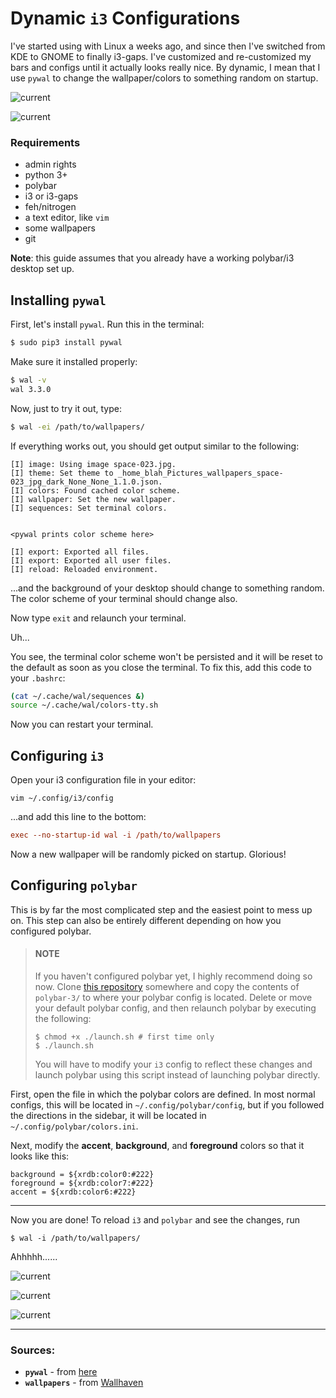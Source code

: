 # Dynamic `i3` Configurations

I've started using with Linux a weeks ago, and since then I've switched from KDE to GNOME to finally i3-gaps. I've customized and re-customized my bars and configs until it actually looks really nice. By dynamic, I mean that I use `pywal` to change the wallpaper/colors to something random on startup.

![current](https://user-images.githubusercontent.com/32681240/54638932-96470d00-4a62-11e9-8ea3-65d2fcafa72e.jpg)

![current](https://user-images.githubusercontent.com/32681240/54639089-ed4ce200-4a62-11e9-8fed-0e91083718dd.jpg)

### Requirements
- admin rights
- python 3+
- polybar
- i3 or i3-gaps
- feh/nitrogen
- a text editor, like `vim`
- some wallpapers
- git

**Note**: this guide assumes that you already have a working polybar/i3 desktop set up.

## Installing `pywal`
First, let's install `pywal`. Run this in the terminal:
```bash
$ sudo pip3 install pywal
```
Make sure it installed properly:
```bash
$ wal -v
wal 3.3.0
```
Now, just to try it out, type:
```bash
$ wal -ei /path/to/wallpapers/
```
If everything works out, you should get output similar to the following:
```
[I] image: Using image space-023.jpg.
[I] theme: Set theme to _home_blah_Pictures_wallpapers_space-023_jpg_dark_None_None_1.1.0.json.
[I] colors: Found cached color scheme.
[I] wallpaper: Set the new wallpaper.
[I] sequences: Set terminal colors.


<pywal prints color scheme here>

[I] export: Exported all files.
[I] export: Exported all user files.
[I] reload: Reloaded environment.
```
...and the background of your desktop should change to something random. The color scheme of your terminal should change also.

Now type `exit` and relaunch your terminal. 

Uh...

You see, the terminal color scheme won't be persisted and it will be reset to the default as soon as you close the terminal. To fix this, add this code to your `.bashrc`:
```bash
(cat ~/.cache/wal/sequences &)
source ~/.cache/wal/colors-tty.sh 
```

Now you can restart your terminal.

## Configuring `i3`
Open your i3 configuration file in your editor:
```
vim ~/.config/i3/config
```
...and add this line to the bottom:
```ini
exec --no-startup-id wal -i /path/to/wallpapers
```
Now a new wallpaper will be randomly picked on startup. Glorious!

## Configuring `polybar`
This is by far the most complicated step and the easiest point to mess up on. This step can also be entirely different depending on how you configured polybar.

> #### **NOTE** 
> If you haven't configured polybar yet, I highly recommend doing so now.
> Clone [this repository](https://github.com/adi1090x/polybar-themes) somewhere and copy the contents
> of `polybar-3/` to where your polybar config is located. Delete or move your default polybar config, 
> and then relaunch polybar by executing the following:
> ```
> $ chmod +x ./launch.sh # first time only
> $ ./launch.sh
> ```
> You will have to modify your `i3` config to reflect these changes and launch polybar
> using this script instead of launching polybar directly.

First, open the file in which the polybar colors are defined. In most normal configs, this will be located in `~/.config/polybar/config`, but if you followed the directions in the sidebar, it will be located in `~/.config/polybar/colors.ini`.

Next, modify the **accent**, **background**, and **foreground** colors so that it looks like this:
```
background = ${xrdb:color0:#222}
foreground = ${xrdb:color7:#222}
accent = ${xrdb:color6:#222}
```

---

Now you are done! To reload `i3` and `polybar` and see the changes, run
```
$ wal -i /path/to/wallpapers/
```
Ahhhhh......

![current](https://user-images.githubusercontent.com/32681240/54638592-cc37c180-4a61-11e9-88d6-d682bb32e8ff.jpg)

![current](https://user-images.githubusercontent.com/32681240/54638826-41a39200-4a62-11e9-8e19-2319567c41f3.jpg)

![current](https://user-images.githubusercontent.com/32681240/54639036-ce4e5000-4a62-11e9-9ad9-216674d05863.jpg)

---

### Sources:
- **`pywal`** - from [here](https://github.com/dylanaraps/pywal/)
- **`wallpapers`** - from [Wallhaven](https://wallhaven.cc/)
